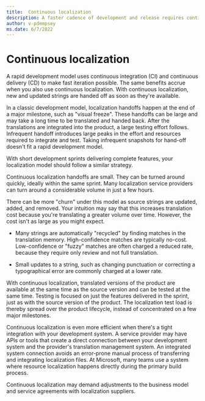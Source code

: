 ```yaml
---
title:  Continuous localization
description: A faster cadence of development and release requires continuous delivery of localized content.
author: v-pdempsey
ms.date: 6/7/2022
--- 
```


# Continuous localization

A rapid development model uses continuous integration (CI) and continuous delivery (CD) to make fast iteration possible.
The same benefits accrue when you also use continuous localization.
With continuous localization, new and updated strings are handed off as soon as they're available.

In a classic development model, localization handoffs happen at the end of a major milestone, such as "visual freeze".
These handoffs can be large and may take a long time to be translated and handed back.
After the translations are integrated into the product, a large testing effort follows.
Infrequent handoff introduces large peaks in the effort and resources required to integrate and test.
Taking infrequent snapshots for hand-off doesn't fit a rapid development model.

With short development sprints delivering complete features, your localization model should follow a similar strategy.

Continuous localization handoffs are small.
They can be turned around quickly, ideally within the same sprint.
Many localization service providers can turn around a considerable volume in just a few hours.

There can be more "churn" under this model as source strings are updated, added, and removed.
Your intuition may say that this increases translation cost because you're translating a greater volume over time.
However, the cost isn't as large as you might expect.

* Many strings are automatically "recycled" by finding matches in the translation memory.
  High-confidence matches are typically no-cost.
  Low-confidence or "fuzzy" matches are often charged a reduced rate, because they require only review and not full translation.

* Small updates to a string, such as changing punctuation or correcting a typographical error are commonly charged at a lower rate.

With continuous localization, translated versions of the product are available at the same time as the source version and can be tested at the same time.
Testing is focused on just the features delivered in the sprint, just as with the source version of the product.
The localization test load is thereby spread over the product lifecycle, instead of concentrated on a few major milestones.

Continuous localization is even more efficient when there's a tight integration with your development system.
A service provider may have APIs or tools that create a direct connection between your development system and the provider's translation management system.
An integrated system connection avoids an error-prone manual process of transferring and integrating localization files.
At Microsoft, many teams use a system where resource localization happens directly during the primary build process.

Continuous localization may demand adjustments to the business model and service agreements with localization suppliers.
